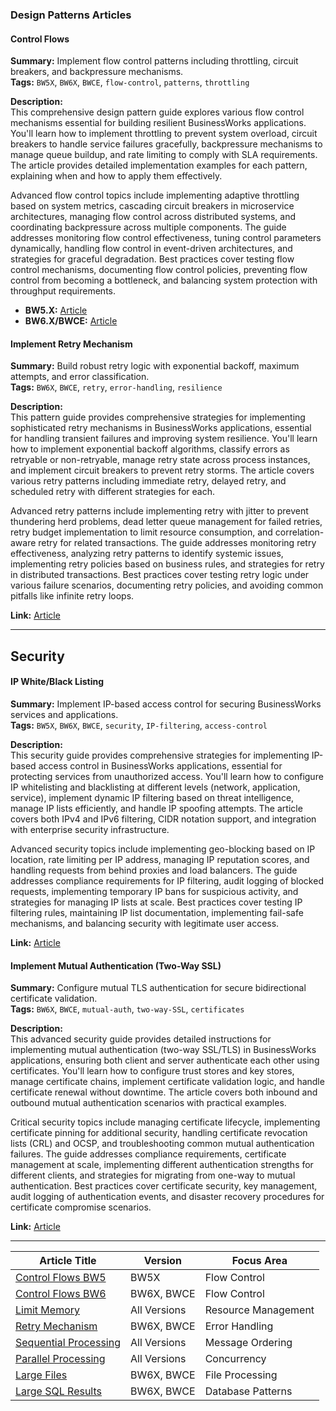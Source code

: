 ### Design Patterns Articles

#### Control Flows
**Summary:** Implement flow control patterns including throttling, circuit breakers, and backpressure mechanisms.  
**Tags:** `BW5X`, `BW6X`, `BWCE`, `flow-control`, `patterns`, `throttling`

**Description:**  
This comprehensive design pattern guide explores various flow control mechanisms essential for building resilient BusinessWorks applications. You'll learn how to implement throttling to prevent system overload, circuit breakers to handle service failures gracefully, backpressure mechanisms to manage queue buildup, and rate limiting to comply with SLA requirements. The article provides detailed implementation examples for each pattern, explaining when and how to apply them effectively.

Advanced flow control topics include implementing adaptive throttling based on system metrics, cascading circuit breakers in microservice architectures, managing flow control across distributed systems, and coordinating backpressure across multiple components. The guide addresses monitoring flow control effectiveness, tuning control parameters dynamically, handling flow control in event-driven architectures, and strategies for graceful degradation. Best practices cover testing flow control mechanisms, documenting flow control policies, preventing flow control from becoming a bottleneck, and balancing system protection with throughput requirements.

- **BW5.X:** [Article](https://community.tibco.com/articles/37_tibco-platform/40_integration/53_businessworks/bw5x-how-to-control-flows-in-businessworks-5x-r3349/)
- **BW6.X/BWCE:** [Article](https://community.tibco.com/articles/37_tibco-platform/40_integration/53_businessworks/bw6x-bwce-how-to-control-flows-in-businessworks-6x-and-businessworks-container-edition-r3369/)

#### Implement Retry Mechanism
**Summary:** Build robust retry logic with exponential backoff, maximum attempts, and error classification.  
**Tags:** `BW6X`, `BWCE`, `retry`, `error-handling`, `resilience`

**Description:**  
This pattern guide provides comprehensive strategies for implementing sophisticated retry mechanisms in BusinessWorks applications, essential for handling transient failures and improving system resilience. You'll learn how to implement exponential backoff algorithms, classify errors as retryable or non-retryable, manage retry state across process instances, and implement circuit breakers to prevent retry storms. The article covers various retry patterns including immediate retry, delayed retry, and scheduled retry with different strategies for each.

Advanced retry patterns include implementing retry with jitter to prevent thundering herd problems, dead letter queue management for failed retries, retry budget implementation to limit resource consumption, and correlation-aware retry for related transactions. The guide addresses monitoring retry effectiveness, analyzing retry patterns to identify systemic issues, implementing retry policies based on business rules, and strategies for retry in distributed transactions. Best practices cover testing retry logic under various failure scenarios, documenting retry policies, and avoiding common pitfalls like infinite retry loops.

**Link:** [Article](https://community.tibco.com/articles/37_tibco-platform/40_integration/53_businessworks/bw6x-bwce-how-to-implement-a-retry-mechanism-in-businessworks-6x-and-businessworks-container-edition-r3385/)

---

## Security

#### IP White/Black Listing
**Summary:** Implement IP-based access control for securing BusinessWorks services and applications.  
**Tags:** `BW5X`, `BW6X`, `BWCE`, `security`, `IP-filtering`, `access-control`

**Description:**  
This security guide provides comprehensive strategies for implementing IP-based access control in BusinessWorks applications, essential for protecting services from unauthorized access. You'll learn how to configure IP whitelisting and blacklisting at different levels (network, application, service), implement dynamic IP filtering based on threat intelligence, manage IP lists efficiently, and handle IP spoofing attempts. The article covers both IPv4 and IPv6 filtering, CIDR notation support, and integration with enterprise security infrastructure.

Advanced security topics include implementing geo-blocking based on IP location, rate limiting per IP address, managing IP reputation scores, and handling requests from behind proxies and load balancers. The guide addresses compliance requirements for IP filtering, audit logging of blocked requests, implementing temporary IP bans for suspicious activity, and strategies for managing IP lists at scale. Best practices cover testing IP filtering rules, maintaining IP list documentation, implementing fail-safe mechanisms, and balancing security with legitimate user access.

**Link:** [Article](https://community.tibco.com/articles/37_tibco-platform/40_integration/53_businessworks/bw6x-bwce-bw5x-security-how-to-manage-ip-white-listing-or-black-listing-in-businessworks-and-businessworks-container-edition-r3396/)

#### Implement Mutual Authentication (Two-Way SSL)
**Summary:** Configure mutual TLS authentication for secure bidirectional certificate validation.  
**Tags:** `BW6X`, `BWCE`, `mutual-auth`, `two-way-SSL`, `certificates`

**Description:**  
This advanced security guide provides detailed instructions for implementing mutual authentication (two-way SSL/TLS) in BusinessWorks applications, ensuring both client and server authenticate each other using certificates. You'll learn how to configure trust stores and key stores, manage certificate chains, implement certificate validation logic, and handle certificate renewal without downtime. The article covers both inbound and outbound mutual authentication scenarios with practical examples.

Critical security topics include managing certificate lifecycle, implementing certificate pinning for additional security, handling certificate revocation lists (CRL) and OCSP, and troubleshooting common mutual authentication failures. The guide addresses compliance requirements, certificate management at scale, implementing different authentication strengths for different clients, and strategies for migrating from one-way to mutual authentication. Best practices cover certificate security, key management, audit logging of authentication events, and disaster recovery procedures for certificate compromise scenarios.

**Link:** [Article](https://community.tibco.com/articles/37_tibco-platform/40_integration/53_businessworks/bw6x-bwce-security-how-to-implement-mutual-authentication-two-way-ssl-in-businessworks-and-businessworks-container-edition-r3398/)

---

| Article Title | Version | Focus Area |
|--------------|---------|------------|
| [Control Flows BW5](https://community.tibco.com/articles/37_tibco-platform/40_integration/53_businessworks/bw5x-how-to-control-flows-in-businessworks-5x-r3349/) | BW5X | Flow Control |
| [Control Flows BW6](https://community.tibco.com/articles/37_tibco-platform/40_integration/53_businessworks/bw6x-bwce-how-to-control-flows-in-businessworks-6x-and-businessworks-container-edition-r3369/) | BW6X, BWCE | Flow Control |
| [Limit Memory](https://community.tibco.com/articles/37_tibco-platform/40_integration/53_businessworks/bw6x-bwce-bw5x-how-to-limit-memory-usage-in-businessworks-and-businessworks-container-edition-r3370/) | All Versions | Resource Management |
| [Retry Mechanism](https://community.tibco.com/articles/37_tibco-platform/40_integration/53_businessworks/bw6x-bwce-how-to-implement-a-retry-mechanism-in-businessworks-6x-and-businessworks-container-edition-r3385/) | BW6X, BWCE | Error Handling |
| [Sequential Processing](https://community.tibco.com/articles/37_tibco-platform/40_integration/53_businessworks/bw6x-bwce-bw5x-how-to-process-messages-in-sequence-with-businessworks-r3388/) | All Versions | Message Ordering |
| [Parallel Processing](https://community.tibco.com/articles/37_tibco-platform/40_integration/53_businessworks/bw6x-bwce-bw5x-how-to-do-parallel-processing-within-a-businessworks-process-r3390/) | All Versions | Concurrency |
| [Large Files](https://community.tibco.com/articles/37_tibco-platform/40_integration/53_businessworks/bw6x-bwce-how-to-process-larges-files-in-businessworks-and-businessworks-container-edition-r3413/) | BW6X, BWCE | File Processing |
| [Large SQL Results](https://community.tibco.com/articles/37_tibco-platform/40_integration/53_businessworks/bw6x-bwce-how-to-manage-sql-queries-handling-large-data-volumes-in-businessworks-and-businessworks-container-edition-r3414/) | BW6X, BWCE | Database Patterns |

